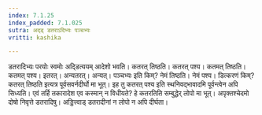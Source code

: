 ```yaml
---
index: 7.1.25
index_padded: 7.1.025
sutra: अद्ड् डतराऽदिभ्यः पञ्चभ्यः
vritti: kashika

---
```

डतरादिभ्यः परयोः स्वमोः अद्डित्ययम् आदेशो भवति। कतरत् तिष्ठति। कतरत् पश्य। कतमत् तिष्ठति। कतमत् पश्य। इतरत्। अन्यतरत्। अन्यत्। पञ्चभ्यः इति किम्? नेमं तिष्ठति। नेमं पश्य। डित्करणं किम्? कतरत् तिष्ठति इत्यत्र पूर्वसवर्नदीर्घो मा भूत्। इह तु कतरत् पश्य इति स्थनिवद्भावादमि पूर्वन्त्वेन अपि सिध्यति। एवं तर्हि तकारादेश एव कस्मान् न विधीयते? हे कतरतिति सम्बुद्धेर् लोपो मा भूत्। अपृक्तश्चेदमो दोषो निवृत्ते डतरादिषु। अड्डित्त्वाड् डतरादीनां न लोपो न अपि दीर्घता।